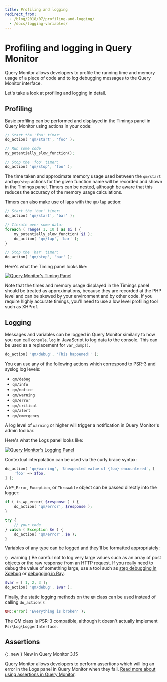 ```yaml
---
title: Profiling and logging
redirect_from:
  - /blog/2018/07/profiling-and-logging/
  - /docs/logging-variables/
---
```


# Profiling and logging in Query Monitor

Query Monitor allows developers to profile the running time and memory usage of a piece of code and to log debugging messages to the Query Monitor interface.

Let's take a look at profiling and logging in detail.

## Profiling

Basic profiling can be performed and displayed in the Timings panel in Query Monitor using actions in your code:

```php
// Start the 'foo' timer:
do_action( 'qm/start', 'foo' );

// Run some code
my_potentially_slow_function();

// Stop the 'foo' timer:
do_action( 'qm/stop', 'foo' );
```

The time taken and approximate memory usage used between the `qm/start` and `qm/stop` actions for the given function name will be recorded and shown in the Timings panel. Timers can be nested, although be aware that this reduces the accuracy of the memory usage calculations.

Timers can also make use of laps with the `qm/lap` action:

```php
// Start the 'bar' timer:
do_action( 'qm/start', 'bar' );

// Iterate over some data:
foreach ( range( 1, 10 ) as $i ) {
    my_potentially_slow_function( $i );
    do_action( 'qm/lap', 'bar' );
}

// Stop the 'bar' timer:
do_action( 'qm/stop', 'bar' );
```

Here's what the Timing panel looks like:

[![Query Monitor's Timing Panel](/screenshot-8.png)](/screenshot-8.png)

Note that the times and memory usage displayed in the Timings panel should be treated as approximations, because they are recorded at the PHP level and can be skewed by your environment and by other code. If you require highly accurate timings, you'll need to use a low level profiling tool such as XHProf.

## Logging

Messages and variables can be logged in Query Monitor similarly to how you can call `console.log` in JavaScript to log data to the console. This can be used as a replacement for `var_dump()`.

```php
do_action( 'qm/debug', 'This happened!' );
```

You can use any of the following actions which correspond to PSR-3 and syslog log levels:

* `qm/debug`
* `qm/info`
* `qm/notice`
* `qm/warning`
* `qm/error`
* `qm/critical`
* `qm/alert`
* `qm/emergency`

A log level of `warning` or higher will trigger a notification in Query Monitor's admin toolbar.

Here's what the Logs panel looks like:

[![Query Monitor's Logging Panel](/screenshot-9.png)](/screenshot-9.png)

Contextual interpolation can be used via the curly brace syntax:

```php
do_action( 'qm/warning', 'Unexpected value of {foo} encountered', [
    'foo' => $foo,
] );
```

A `WP_Error`, `Exception`, or `Throwable` object can be passed directly into the logger:

```php
if ( is_wp_error( $response ) ) {
    do_action( 'qm/error', $response );
}
```

```php
try {
    // your code
} catch ( Exception $e ) {
    do_action( 'qm/error', $e );
}
```

Variables of any type can be logged and they'll be formatted appropriately:

{: .warning }
Be careful not to log very large values such as an array of post objects or the raw response from an HTTP request. If you really need to debug the value of something large, use a tool such as [step debugging in Xdebug](https://xdebug.org/docs/step_debug) or [debugging in Ray](https://myray.app/).

```php
$var = [ 1, 2, 3 ];
do_action( 'qm/debug', $var );
```

Finally, the static logging methods on the `QM` class can be used instead of calling `do_action()`:

```php
QM::error( 'Everything is broken' );
```

The QM class is PSR-3 compatible, although it doesn't actually implement `Psr\Log\LoggerInterface`.

## Assertions

{: .new }
New in Query Monitor 3.15

Query Monitor allows developers to perform assertions which will log an error in the Logs panel in Query Monitor when they fail. [Read more about using assertions in Query Monitor](../assertions/).
